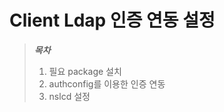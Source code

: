 # Client Ldap 인증 연동 설정

>***목차***
>1. 필요 package 설치
>2. authconfig를 이용한 인증 연동
>3. nslcd 설정

<br><br>



